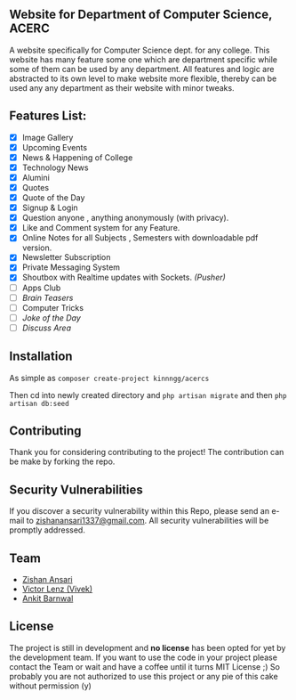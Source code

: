 ## Website for Department of Computer Science, ACERC

A website specifically for Computer Science dept. for any college. This website has many feature some one which are department
specific while some of them can be used by any department. All features and logic are abstracted to its own level
to make website more flexible, thereby can be used any any department as their website with minor tweaks.

## Features List:

* [x] Image Gallery
* [x] Upcoming Events
* [x] News & Happening of College
* [x] Technology News
* [x] Alumini
* [x] Quotes
* [x] Quote of the Day
* [x] Signup & Login
* [x] Question anyone , anything anonymously (with privacy).
* [x] Like and Comment system for any Feature.
* [x] Online Notes for all Subjects , Semesters with downloadable pdf version.
* [x] Newsletter Subscription
* [x] Private Messaging System
* [x] Shoutbox with Realtime updates with Sockets. _(Pusher)_
* [ ] Apps Club
* [ ] _Brain Teasers_
* [ ] Computer Tricks
* [ ] _Joke of the Day_
* [ ] _Discuss Area_

## Installation

As simple as
``composer create-project kinnngg/acercs``

Then cd into newly created directory and
``php artisan migrate`` and then ``php artisan db:seed``

## Contributing

Thank you for considering contributing to the project! The contribution can be make by forking the repo.

## Security Vulnerabilities

If you discover a security vulnerability within this Repo, please send an e-mail to zishanansari1337@gmail.com. All security vulnerabilities will be promptly addressed.

## Team

* [Zishan Ansari](http://github.com/kinnngg)
* [Victor Lenz (Vivek)](http://github.com/victorlenz)
* [Ankit Barnwal](http://github.com/ankitbarnwal)

## License

The project is still in development and **no license** has been opted for yet by the development team.
If you want to use the code in your project please contact the Team or wait and have a coffee until it turns MIT License ;)
So probably you are not authorized to use this project or any pie of this cake without permission (y)